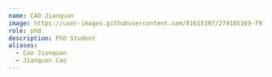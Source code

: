 ```yaml
---
name: CAO Jianquan
image: https://user-images.githubusercontent.com/81615397/274185169-f9711eac-9bc5-4ea6-a683-e063e5c2df04.jpg
role: phd
description: PhD Student
aliases:
  - Cao Jianquan
  - Jianquan Cao
---
```

